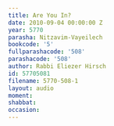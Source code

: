 ```yaml
---
title: Are You In?
date: 2010-09-04 00:00:00 Z
year: 5770
parasha: Nitzavim-Vayeilech
bookcode: '5'
fullparashacode: '508'
parashacode: '508'
author: Rabbi Eliezer Hirsch
id: 57705081
filename: 5770-508-1
layout: audio
moment: 
shabbat: 
occasion: 
---
```


